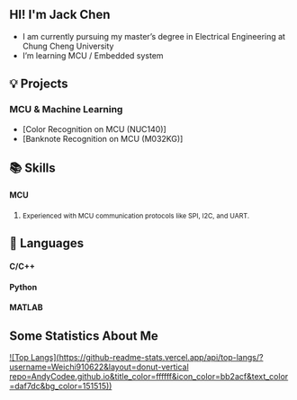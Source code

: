 ## HI! I'm Jack Chen
-  I am currently pursuing my master’s degree in Electrical Engineering at Chung Cheng University
-  I’m  learning MCU / Embedded system

 
## 💡 Projects
### MCU & Machine Learning
- [Color Recognition on MCU (NUC140)]
- [Banknote Recognition on MCU (M032KG)]
## 📚 Skills
<h4>MCU</h4>
<ol>
    <li><span style="font-size: smaller;">Experienced with MCU communication protocols like SPI, I2C, and UART.</span></li>
</ol>

## 🔧 Languages
<h4>C/C++</h4>
<h4>Python</h4>
<h4>MATLAB</h4>


## Some Statistics About Me
[![Top Langs](https://github-readme-stats.vercel.app/api/top-langs/?username=Weichi910622&layout=donut-vertical repo=AndyCodee.github.io&title_color=ffffff&icon_color=bb2acf&text_color=daf7dc&bg_color=151515))](https://github.com/anuraghazra/github-readme-stats)
